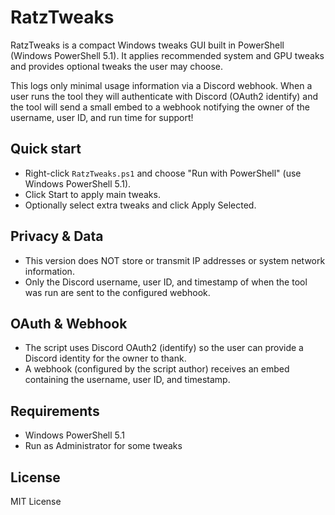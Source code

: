 # RatzTweaks

RatzTweaks is a compact Windows tweaks GUI built in PowerShell (Windows PowerShell 5.1). It applies recommended system and GPU tweaks and provides optional tweaks the user may choose.

This logs only minimal usage information via a Discord webhook. When a user runs the tool they will authenticate with Discord (OAuth2 identify) and the tool will send a small embed to a webhook notifying the owner of the username, user ID, and run time for support!

## Quick start

- Right-click `RatzTweaks.ps1` and choose "Run with PowerShell" (use Windows PowerShell 5.1).
- Click Start to apply main tweaks.
- Optionally select extra tweaks and click Apply Selected.

## Privacy & Data

- This version does NOT store or transmit IP addresses or system network information.
- Only the Discord username, user ID, and timestamp of when the tool was run are sent to the configured webhook.

## OAuth & Webhook

- The script uses Discord OAuth2 (identify) so the user can provide a Discord identity for the owner to thank.
- A webhook (configured by the script author) receives an embed containing the username, user ID, and timestamp.

## Requirements

- Windows PowerShell 5.1
- Run as Administrator for some tweaks

## License

MIT License
